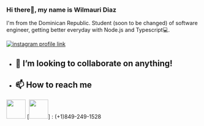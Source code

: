 ### Hi there👋, my name is Wilmauri Diaz
I'm from the Dominican Republic. Student (soon to be changed) of software engineer, getting better everyday with Node.js and Typescript💻.

[![instagram profile link](https://img.shields.io/badge/Instagram-E4405F?style=for-the-badge&logo=instagram&logoColor=white)]((https://www.instagram.com/wilmauri__/))

- ## 🔨 I’m looking to collaborate on anything! 
- ## 📫 How to reach me

[<img src="assets/envelope.png" height="50px">](mailto:wilmauridiazcamacho@gmail.com)
[<img src="assets/phone.png" height="50px">] : (+1)849-249-1528

